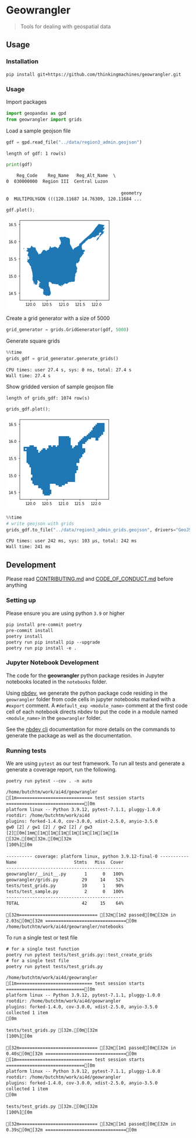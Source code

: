 # Geowrangler
> Tools for dealing with geospatial data


## Usage

### Installation

```
pip install git+https://github.com/thinkingmachines/geowrangler.git
```

### Usage

Import packages

```python
import geopandas as gpd
from geowrangler import grids
```

Load a sample geojson file

```python
gdf = gpd.read_file("../data/region3_admin.geojson")
```

    length of gdf: 1 row(s)


```python
print(gdf)
```

        Reg_Code    Reg_Name   Reg_Alt_Name  \
    0  030000000  Region III  Central Luzon   
    
                                                geometry  
    0  MULTIPOLYGON (((120.11687 14.76309, 120.11684 ...  


```python
gdf.plot();
```


    
![png](docs/images/output_7_0.png)
    


Create a grid generator with a size of 5000

```python
grid_generator = grids.GridGenerator(gdf, 5000)
```

Generate square grids

```python
%%time
grids_gdf = grid_generator.generate_grids()
```

    CPU times: user 27.4 s, sys: 0 ns, total: 27.4 s
    Wall time: 27.4 s


Show gridded version of sample geojson file 

    length of grids_gdf: 1074 row(s)


```python
grids_gdf.plot();
```


    
![png](docs/images/output_14_0.png)
    


```python
%%time
# write geojson with grids
grids_gdf.to_file("../data/region3_admin_grids.geojson", drivers="GeoJSON")
```

    CPU times: user 242 ms, sys: 103 µs, total: 242 ms
    Wall time: 241 ms


## Development

Please read [CONTRIBUTING.md](https://github.com/thinkingmachines/geowrangler/blob/master/CONTRIBUTING.md) and [CODE_OF_CONDUCT.md](https://github.com/thinkingmachines/geowrangler/blob/master/CODE_OF_CONDUCT.md) before anything

### Setting up

Please ensure you are using python `3.9` or higher

```
pip install pre-commit poetry
pre-commit install
poetry install
poetry run pip install pip --upgrade
poetry run pip install -e .
```
### Jupyter Notebook Development

The code for the **geowrangler** python package resides in Jupyter notebooks located in the `notebooks` folder.

Using [nbdev](https://nbdev.fast.ai), we generate the python package code residing in the `geowrangler` folder from code cells in jupyter notebooks marked with a `#export` comment. A `#default_exp <module_name>` comment at the first code cell of each notebook directs nbdev to put the code in a module named `<module_name>` in the `geowrangler` folder. 

See the [nbdev cli](https://nbdev.fast.ai/cli.html) documentation for more details on the commands to generate the package as well as the documentation.

### Running tests

We are using `pytest` as our test framework. To run all tests and generate a generate a coverage report, run the following.

```
poetry run pytest --cov . -n auto
```

    /home/butchtm/work/ai4d/geowrangler
    [1m============================= test session starts ==============================[0m
    platform linux -- Python 3.9.12, pytest-7.1.1, pluggy-1.0.0
    rootdir: /home/butchtm/work/ai4d
    plugins: forked-1.4.0, cov-3.0.0, xdist-2.5.0, anyio-3.5.0
    gw0 [2] / gw1 [2] / gw2 [2] / gw3 [2][0m[1mm[1m[1m[1m[1m[1m[1m[1m[1m
    [32m.[0m[32m.[0m[32m                                                                       [100%][0m
    
    ---------- coverage: platform linux, python 3.9.12-final-0 -----------
    Name                      Stmts   Miss  Cover
    ---------------------------------------------
    geowrangler/__init__.py       1      0   100%
    geowrangler/grids.py         29     14    52%
    tests/test_grids.py          10      1    90%
    tests/test_sample.py          2      0   100%
    ---------------------------------------------
    TOTAL                        42     15    64%
    
    [32m============================== [32m[1m2 passed[0m[32m in 2.03s[0m[32m ===============================[0m
    /home/butchtm/work/ai4d/geowrangler/notebooks


To run a single test or test file

```shell
# for a single test function
poetry run pytest tests/test_grids.py::test_create_grids
# for a single test file
poetry run pytest tests/test_grids.py
```

    /home/butchtm/work/ai4d/geowrangler
    [1m============================= test session starts ==============================[0m
    platform linux -- Python 3.9.12, pytest-7.1.1, pluggy-1.0.0
    rootdir: /home/butchtm/work/ai4d/geowrangler
    plugins: forked-1.4.0, cov-3.0.0, xdist-2.5.0, anyio-3.5.0
    collected 1 item                                                               [0m
    
    tests/test_grids.py [32m.[0m[32m                                                    [100%][0m
    
    [32m============================== [32m[1m1 passed[0m[32m in 0.40s[0m[32m ===============================[0m
    [1m============================= test session starts ==============================[0m
    platform linux -- Python 3.9.12, pytest-7.1.1, pluggy-1.0.0
    rootdir: /home/butchtm/work/ai4d/geowrangler
    plugins: forked-1.4.0, cov-3.0.0, xdist-2.5.0, anyio-3.5.0
    collected 1 item                                                               [0m
    
    tests/test_grids.py [32m.[0m[32m                                                    [100%][0m
    
    [32m============================== [32m[1m1 passed[0m[32m in 0.39s[0m[32m ===============================[0m

